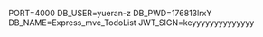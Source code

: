 <!-- src -->
PORT=4000
DB_USER=yueran-z
DB_PWD=176813lrxY
DB_NAME=Express_mvc_TodoList
JWT_SIGN=keyyyyyyyyyyyyyy
